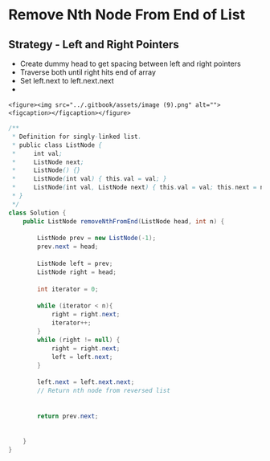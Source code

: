 # Remove Nth Node From End of List

## Strategy - Left and Right Pointers

* Create dummy head to get spacing between left and right pointers
* Traverse both until right hits end of array
* Set left.next to left.next.next
*

    <figure><img src="../.gitbook/assets/image (9).png" alt=""><figcaption></figcaption></figure>

```java
/**
 * Definition for singly-linked list.
 * public class ListNode {
 *     int val;
 *     ListNode next;
 *     ListNode() {}
 *     ListNode(int val) { this.val = val; }
 *     ListNode(int val, ListNode next) { this.val = val; this.next = next; }
 * }
 */
class Solution {
    public ListNode removeNthFromEnd(ListNode head, int n) {
        
        ListNode prev = new ListNode(-1);
        prev.next = head;
        
        ListNode left = prev;
        ListNode right = head;
        
        int iterator = 0;
        
        while (iterator < n){
            right = right.next;
            iterator++;
        }
        while (right != null) {
            right = right.next;
            left = left.next;          
        }
        
        left.next = left.next.next;
        // Return nth node from reversed list
        
        
        return prev.next;
        
        
    }
}
```
